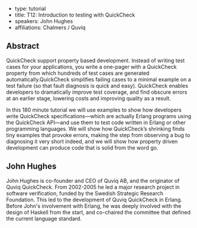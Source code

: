 - type: tutorial
- title: T12: Introduction to testing with QuickCheck
- speakers: John Hughes
- affiliations: Chalmers / Quviq

## Abstract
QuickCheck support property based development. Instead of writing test
cases for your applications, you write a one-pager with a QuickCheck
property from which hundreds of test cases are generated
automatically.QuickCheck simplifies failing cases to a minimal example
on a test failure (so that fault diagnosis is quick and
easy). QuickCheck enables developers to dramatically improve test
coverage, and find obscure errors at an earlier stage, lowering costs
and improving quality as a result.

In this 180 minute tutorial we will use examples to show how
developers write QuickCheck specifications—which are actually Erlang
programs using the QuickCheck API—and use them to test code written in
Erlang or other programming languages. We will show how QuickCheck’s
shrinking finds tiny examples that provoke errors, making the step
from observing a bug to diagnosing it very short indeed, and we will
show how property driven development can produce code that is solid
from the word go.

## John Hughes
<!--<img align="right" src="img/joghn-hughes.jpg" alt="John Hughes"></img>-->
John Hughes is co-founder and CEO of Quviq AB, and the originator of
Quviq QuickCheck. From 2002-2005 he led a major research project in
software verification, funded by the Swedish Strategic Research
Foundation. This led to the development of Quviq QuickCheck in
Erlang. Before John\'s involvement with Erlang, he was deeply involved
with the design of Haskell from the start, and co-chaired the
committee that defined the current language standard.
